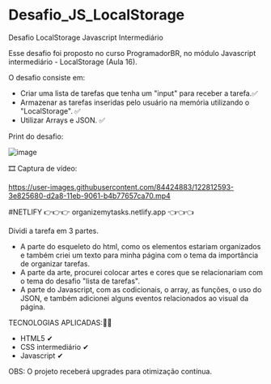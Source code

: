 # Desafio_JS_LocalStorage
Desafio LocalStorage Javascript Intermediário


Esse desafio foi proposto no curso ProgramadorBR, no módulo Javascript intermediário - LocalStorage (Aula 16).

O desafio consiste em:

- Criar uma lista de tarefas que tenha um "input" para receber a tarefa.✅
- Armazenar as tarefas inseridas pelo usuário na memória utilizando o "LocalStorage". ✅
- Utilizar Arrays e JSON. ✅

Print do desafio:

![image](https://user-images.githubusercontent.com/84424883/122692309-99657080-d20a-11eb-8a0c-eafc4165371c.png)

🎞 Captura de vídeo:

https://user-images.githubusercontent.com/84424883/122812593-3e825680-d2a8-11eb-9061-b4b77657ca70.mp4

#NETLIFY
👉👉👉 organizemytasks.netlify.app 👈👈👈

Dividi a tarefa em 3 partes.

- A parte do esqueleto do html, como os elementos estariam organizados e também criei um texto para minha página com o tema da importância de organizar tarefas.
- A parte da arte, procurei colocar artes e cores que se relacionariam com o tema do desafio "lista de tarefas".
- A parte do Javascript, com as codicionais, o array, as funções, o uso do JSON, e também adicionei alguns eventos relacionados ao visual da página.

TECNOLOGIAS APLICADAS:🐱‍🏍

- HTML5 ✔
- CSS intermediário ✔  
- Javascript ✔


OBS: O projeto receberá upgrades para otimização contínua.
